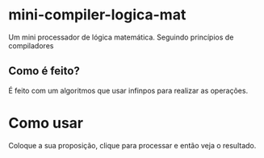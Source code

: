 # mini-compiler-logica-mat
Um mini processador de lógica matemática. Seguindo princípios de compiladores

## Como é feito?
É feito com um algoritmos que usar infinpos para realizar as operações. 
           
# Como usar
Coloque a sua proposição, clique para processar e então veja o resultado.



                    
 

